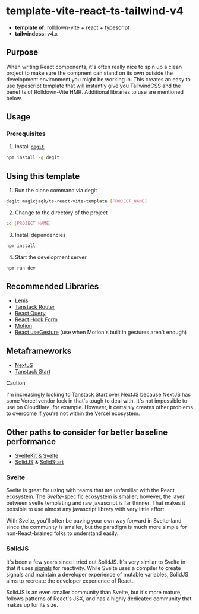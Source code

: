 # template-vite-react-ts-tailwind-v4

- **template of:** rolldown-vite + react + typescript
- **tailwindcss:** v4.x

## Purpose

When writing React components, it's often really nice to spin up a clean project to make sure the compnent can stand on its own outside the development environment you might be working in. This creates an easy to use typescript template that will instantly give you TailwindCSS and the benefits of Rolldown-Vite HMR. Additional libraries to use are mentioned below.

## Usage

### Prerequisites

1. Install [`degit`](https://github.com/Rich-Harris/degit)

```bash
npm install -g degit
```

## Using this template

1. Run the clone command via degit

```bash
degit magicjaqk/ts-react-vite-template [PROJECT_NAME]
```

2. Change to the directory of the project
```bash
cd [PROJECT_NAME]
```

3. Install dependencies

```bash
npm install
```

4. Start the development server

```bash
npm run dev
```

## Recommended Libraries

- [Lenis](https://lenis.darkroom.engineering/)
- [Tanstack Router](https://tanstack.com/router/latest)
- [React Query](https://react-query.tanstack.com/)
- [React Hook Form](https://react-hook-form.com/)
- [Motion](https://motion.dev/)
- [React useGesture](https://use-gesture.netlify.app/) (use when Motion's built in gestures aren't enough)

## Metaframeworks
- [NextJS](https://nextjs.org/)
- [Tanstack Start](https://tanstack.com/start/latest)

> [!CAUTION]
> I'm increasingly looking to Tanstack Start over NextJS because NextJS has some Vercel vendor lock in that's tough to deal with. It's not impossible to use on Cloudflare, for example. However, it certainly creates other problems to overcome if you're not within the Vercel ecosystem.

## Other paths to consider for better baseline performance
- [SvelteKit & Svelte](https://www.svelte.dev/)
- [SolidJS](https://www.solidjs.com/) & [SolidStart](https://start.solidjs.com/)

### Svelte

Svelte is great for using with teams that are unfamiliar with the React ecosystem. The *Svelte*-specific ecosystem is smaller; however, the layer between svelte templating and raw javascript is far thinner. That makes it possible to use almost any javascript library with very little effort.

With Svelte, you'll often be paving your own way forward in Svelte-land since the community is smaller, but the paradigm is much more simple for non-React-brained folks to understand easily.

### SolidJS

It's been a few years since I tried out SolidJS. It's very similar to Svelte in that it uses [signals](https://docs.solidjs.com/concepts/signals) for reactivity. While Svelte uses a compiler to create signals and maintain a developer experience of mutable variables, SolidJS aims to recreate the developer experience of React.

SolidJS is an even smaller community than Svelte, but it's more mature, follows patterns of React's JSX, and has a highly dedicated community that makes up for its size.
